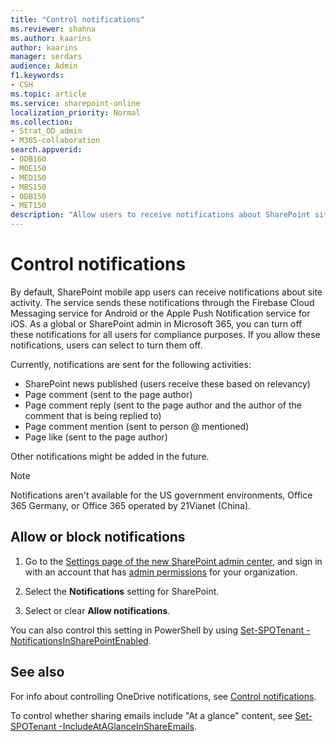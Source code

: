 ```yaml
---
title: "Control notifications"
ms.reviewer: shahna
ms.author: kaarins
author: kaarins
manager: serdars
audience: Admin
f1.keywords:
- CSH
ms.topic: article
ms.service: sharepoint-online
localization_priority: Normal
ms.collection: 
- Strat_OD_admin
- M365-collaboration
search.appverid:
- ODB160
- MOE150
- MED150
- MBS150
- ODB150
- MET150
description: "Allow users to receive notifications about SharePoint site activity."
---
```


# Control notifications

By default, SharePoint mobile app users can receive notifications about site activity. The service sends these notifications through the Firebase Cloud Messaging service for Android or the Apple Push Notification service for iOS. As a global or SharePoint admin in Microsoft 365, you can turn off these notifications for all users for compliance purposes. If you allow these notifications, users can select to turn them off.

Currently, notifications are sent for the following activities:

- SharePoint news published (users receive these based on relevancy)
- Page comment (sent to the page author)
- Page comment reply (sent to the page author and the author of the comment that is being replied to)
- Page comment mention (sent to person @ mentioned)
- Page like (sent to the page author)

Other notifications might be added in the future.

>[!NOTE]
>Notifications aren't available for the US government environments, Office 365 Germany, or Office 365 operated by 21Vianet (China).

## Allow or block notifications

1. Go to the [Settings page of the new SharePoint admin center](https://admin.microsoft.com/sharepoint?page=settings&modern=true), and sign in with an account that has [admin permissions](/sharepoint/sharepoint-admin-role) for your organization.
    
2. Select the **Notifications** setting for SharePoint.
  
3. Select or clear **Allow notifications**.
  
You can also control this setting in PowerShell by using [Set-SPOTenant -NotificationsInSharePointEnabled](/powershell/module/sharepoint-online/set-spotenant).

## See also

For info about controlling OneDrive notifications, see [Control notifications](/onedrive/turn-on-external-sharing-notifications).

To control whether sharing emails include "At a glance" content, see [Set-SPOTenant -IncludeAtAGlanceInShareEmails](/powershell/module/sharepoint-online/set-spotenant).
